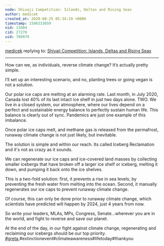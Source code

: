 ```yaml
---
node: Shivaji Competition: Islands, Deltas and Rising Seas
author: medicek
created_at: 2020-08-25 05:34:19 +0000
timestamp: 1598333659
nid: 12604
cid: 27270
uid: 700979
---
```




[medicek](../profile/medicek) replying to: [Shivaji Competition: Islands, Deltas and Rising Seas](../notes/glennweiss/01-23-2016/shivaji-competition-islands-deltas-and-rising-seas)

----
How can we, as individuals, reverse climate change? 
It’s actually pretty simple. 

I’ll set up an interesting scenario, and no, planting trees or going vegan is not a solution. 

Our polar ice caps are melting at an alarming rate. Last month, in July 2020, Canada lost 40% of its last intact ice shelf in just two days alone. TWO. We live in a closed system, our atmosphere, where our lives depend on a perfect and sustainable energy balance to perfectly sustain human life. This balance is clearly out of sync. Pandemics are just one example of this imbalance.

Once polar ice caps melt, and methane gas is released from the permafrost, runaway climate change is not just likely, but inevitable. 

The solution is simple and within our reach.
Its called Iceberg Reclamation and it's not as crazy as it sounds.

We can regenerate our ice caps and ice-covered land masses by collecting smaller icebergs that have broken off a larger ice shelf or iceberg, melting it down, and pumping it back onto the ice shelves. 

This is a two-fold solution: first, it prevents a rise in sea levels, by preventing the fresh water from melting into the ocean. Second, it manually regenerates our ice caps to prevent runaway climate change. 

Of course, this can only be done prior to runaway climate change, which scientists have predicted will happen by 2024, just 4 years from now.

So write your leaders, MLAs, MPs, Congress, Senate...wherever you are in the world, and fight to reverse and save our planet.

At the end of the day, in our fight against climate change, regenerating and reclaiming our icebergs should be our top priority.
[#greta](/tag/greta),#extinctionevent#climateawareness#lifetoday#thankyou